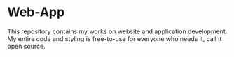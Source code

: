 # Web-App
This repository contains my works on website and application development.
My entire code and styling is free-to-use for everyone who needs it, call it open source.

